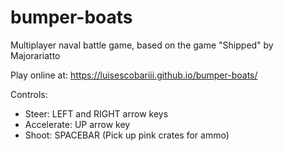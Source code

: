 # bumper-boats
Multiplayer naval battle game, based on the game "Shipped" by Majorariatto

Play online at: https://luisescobariii.github.io/bumper-boats/

Controls:
- Steer: LEFT and RIGHT arrow keys
- Accelerate: UP arrow key
- Shoot: SPACEBAR (Pick up pink crates for ammo)
